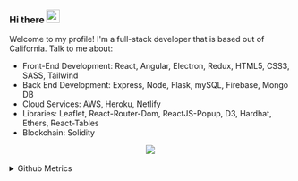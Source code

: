 ### Hi there <img src="https://raw.githubusercontent.com/MartinHeinz/MartinHeinz/master/wave.gif" height="24px" width="24px">

Welcome to my profile! I'm a full-stack developer that is based out of California. Talk to me about: 
* Front-End Development: React, Angular, Electron, Redux, HTML5, CSS3, SASS, Tailwind
* Back End Development: Express, Node, Flask, mySQL, Firebase, Mongo DB
* Cloud Services: AWS, Heroku, Netlify
* Libraries: Leaflet, React-Router-Dom, ReactJS-Popup, D3, Hardhat, Ethers, React-Tables 
* Blockchain: Solidity

<p align="center">
  <a href="https://skillicons.dev">
    <img src="https://skillicons.dev/icons?i=react,html,css,sass,tailwind,py,js,ts,nodejs,mysql,firebase,mongodb,git&perline=7"/>
  </a>
</p>
                                                                                                                                           
<details>
<summary>Github Metrics</summary>

<p align="center">
    <img src="/github-metrics.svg" />
</p>
</details>
